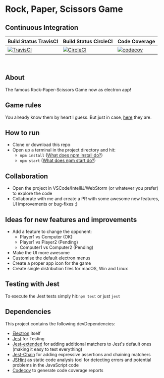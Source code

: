 # Rock, Paper, Scissors Game
## Continuous Integration
| Build Status TravisCI  | Build Status CircleCI   | Code Coverage |
|---|---|---|
|[![TravisCI](https://travis-ci.org/simonberner/rps-electron-app.svg?branch=master)](https://travis-ci.org/simonberner/rps-electron-app)|[![CircleCI](https://circleci.com/gh/simonberner/rps-electron-app.svg?style=svg)](https://circleci.com/gh/simonberner/rps-electron-app)|[![codecov](https://codecov.io/gh/simonberner/rps-electron-app/branch/master/graph/badge.svg)](https://codecov.io/gh/simonberner/rps-electron-app)
<br />

## About
The famous Rock-Paper-Scissors Game now as electron app!

## Game rules
You already know them by heart I guess.
But just in case, [here](https://en.wikipedia.org/wiki/Rock%E2%80%93paper%E2%80%93scissors) they are.

## How to run
- Clone or download this repo
- Open up a terminal in the project directory and hit:
    - ``npm install`` ([What does npm install do?](https://www.stackchief.com/tutorials/npm%20install%20%7C%20how%20it%20works))
    - ``npm start`` ([What does npm start do?](https://javascript.tutorialhorizon.com/2015/08/11/what-does-npm-start-do-in-nodejs/))

## Collaboration
- Open the project in VSCode/IntelliJ/WebStorm (or whatever you prefer) to explore the code
- Collaborate with me and create a PR with some awesome new features, UI improvements or bug-fixes ;)

## Ideas for new features and improvements
- Add a feature to change the opponent:
  - Player1 vs Computer (OK)
  - Player1 vs Player2 (Pending)
  - Computer1 vs Computer2 (Pending)
- Make the UI more awesome
- Customise the default electron menus
- Create a proper app icon for the game
- Create single distribution files for macOS, Win and Linux

## Testing with Jest
To execute the Jest tests simply hit:``npm test`` or just ``jest``

## Dependencies
This project contains the following devDependencies:
- [Electron](https://electronjs.org/) itself
- [Jest](https://jestjs.io/) for Testing
- [Jest-extended](https://github.com/jest-community/jest-extended) for adding additional matchers to Jest's default ones (making it easy to test everything)
- [Jest-Chain](https://github.com/mattphillips/jest-chain) for adding expressive assertions and chaining matchers
- [JSHint](https://jshint.com/) as static code analysis tool for detecting errors and potential problems in the JavaScript code
- [Codecov](https://codecov.io) to generate code coverage reports